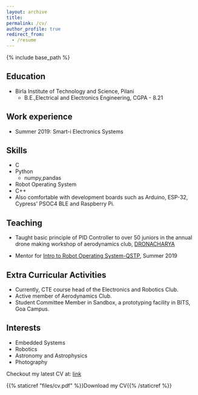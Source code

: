 ```yaml
---
layout: archive
title: 
permalink: /cv/
author_profile: true
redirect_from:
  - /resume
---
```


{% include base_path %}

Education
------
* Birla Institute of Technology and Science, Pilani
  * B.E.,Electrical and Electronics Engineering, CGPA - 8.21

Work experience
------
* Summer 2019: Smart-i Electronics Systems
  
Skills
------
* C
* Python
  * numpy,pandas
* Robot Operating System
* C++
* Also comfortable with development boards such as Arduino, ESP-32, Cypress' PSOC4 BLE and Raspberry Pi.

<!-- Publications
------
  <ul>{% for post in site.publications %}
    {% include archive-single-cv.html %}
  {% endfor %}</ul> -->
  
<!-- Talks
------
  <ul>{% for post in site.talks %}
    {% include archive-single-talk-cv.html %}
  {% endfor %}</ul> -->
  
Teaching
------
* Taught basic principle of PID Controller to over 50 juniors in the annual drone making workshop of aerodynamics club, [DRONACHARYA](https://www.facebook.com/AeroD.BITSGoa/posts/1553372214796381)

* Mentor for [Intro to Robot Operating System-QSTP](https://github.com/hardesh/QSTP-Introduction_to_ROS), Summer 2019


  
Extra Curricular Activities
------
* Currently, CTE course head of the Electronics and Robotics Club.
* Active member of Aerodynamics Club.
* Student Committee Member in Sandbox, a prototyping facility in BITS, Goa Campus.


Interests
------
* Embedded Systems
* Robotics
* Astronomy and Astrophysics
* Photography


Checkout my latest CV at: [link](https://www.dropbox.com/s/97o9lcr44ipwam1/CV_Latest.docx?dl=0)

{{% staticref "files/cv.pdf" %}}Download my CV{{% /staticref %}} 
